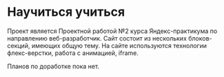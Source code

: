 # **Научиться учиться**

Проект является Проектной работой №2 курса Яндекс-практикума по направлению веб-разработчик.
Сайт состоит из нескольких блоков-секций, имеющих общую тему.
На сайте используются технологии флекс-верстки, работа с анимацией, iframe.

Планов по доработке пока нет.
